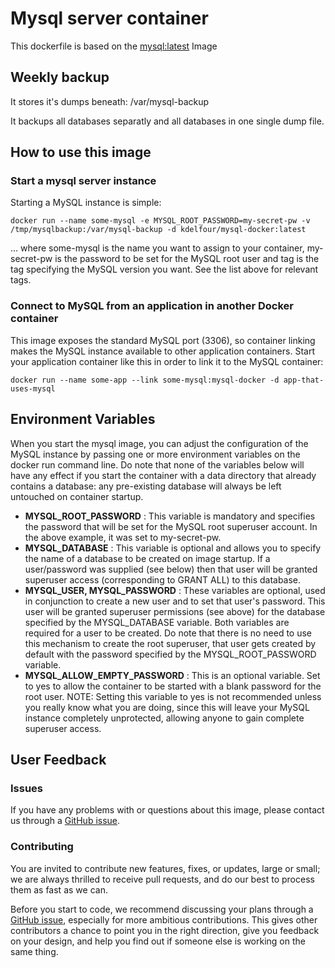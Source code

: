 # Mysql server container

This dockerfile is based on the [mysql:latest](https://github.com/docker-library/mysql) Image

## Weekly backup

It stores it's dumps beneath: /var/mysql-backup

It backups all databases separatly and all databases in one single dump file.

## How to use this image
### Start a mysql server instance

Starting a MySQL instance is simple:

    docker run --name some-mysql -e MYSQL_ROOT_PASSWORD=my-secret-pw -v /tmp/mysqlbackup:/var/mysql-backup -d kdelfour/mysql-docker:latest

… where some-mysql is the name you want to assign to your container, my-secret-pw is the password to be set for the MySQL root user and tag is the tag specifying the MySQL version you want. See the list above for relevant tags.

### Connect to MySQL from an application in another Docker container

This image exposes the standard MySQL port (3306), so container linking makes the MySQL instance available to other application containers. Start your application container like this in order to link it to the MySQL container:

    docker run --name some-app --link some-mysql:mysql-docker -d app-that-uses-mysql
    
## Environment Variables

When you start the mysql image, you can adjust the configuration of the MySQL instance by passing one or more environment variables on the docker run command line. Do note that none of the variables below will have any effect if you start the container with a data directory that already contains a database: any pre-existing database will always be left untouched on container startup.

  * **MYSQL_ROOT_PASSWORD** : This variable is mandatory and specifies the password that will be set for the MySQL root superuser account. In the above example, it was set to my-secret-pw.
  * **MYSQL_DATABASE** : This variable is optional and allows you to specify the name of a database to be created on image startup. If a user/password was supplied (see below) then that user will be granted superuser access (corresponding to GRANT ALL) to this database.
  * **MYSQL_USER, MYSQL_PASSWORD** : These variables are optional, used in conjunction to create a new user and to set that user's password. This user will be granted superuser permissions (see above) for the database specified by the MYSQL_DATABASE variable. Both variables are required for a user to be created. Do note that there is no need to use this mechanism to create the root superuser, that user gets created by default with the password specified by the MYSQL_ROOT_PASSWORD variable.
  * **MYSQL_ALLOW_EMPTY_PASSWORD** : This is an optional variable. Set to yes to allow the container to be started with a blank password for the root user. NOTE: Setting this variable to yes is not recommended unless you really know what you are doing, since this will leave your MySQL instance completely unprotected, allowing anyone to gain complete superuser access.

## User Feedback

### Issues

If you have any problems with or questions about this image, please contact us through a [GitHub issue](https://github.com/kdelfour/mysql-docker/issues).

### Contributing

You are invited to contribute new features, fixes, or updates, large or small; we are always thrilled to receive pull requests, and do our best to process them as fast as we can.

Before you start to code, we recommend discussing your plans through a [GitHub issue](https://github.com/kdelfour/mysql-docker/issues), especially for more ambitious contributions. This gives other contributors a chance to point you in the right direction, give you feedback on your design, and help you find out if someone else is working on the same thing.